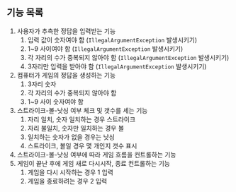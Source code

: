## 기능 목록
1. 사용자가 추측한 정답을 입력받는 기능
   1. 입력 값이 숫자여야 함 (`IllegalArgumentException` 발생시키기)
   2. 1~9 사이여야 함 (`IllegalArgumentException` 발생시키기)
   3. 각 자리의 수가 중복되지 않아야 함 (`IllegalArgumentException` 발생시키기)
   4. 3자리만 입력을 받아야 함 (`IllegalArgumentException` 발생시키기)
2. 컴퓨터가 게임의 정답을 생성하는 기능
   1. 3자리 숫자
   2. 각 자리의 수가 중복되지 않아야 함
   3. 1~9 사이 숫자여야 함
3. 스트라이크-볼-낫싱 여부 체크 및 갯수를 세는 기능
   1. 자리 일치, 숫자 일치하는 경우 스트라이크
   2. 자리 불일치, 숫자만 일치하는 경우 볼
   3. 일치하는 숫자가 없을 경우는 낫싱
   4. 스트라이크, 볼일 경우 몇 개인지 갯수 표시
4. 스트라이크-볼-낫싱 여부에 따라 게임 흐름을 컨트롤하는 기능
5. 게임이 끝난 후에 게임 새로 다시시작, 종료 컨트롤하는 기능
   1. 게임을 다시 시작하는 경우 1 입력
   2. 게임을 종료하려는 경우 2 입력
